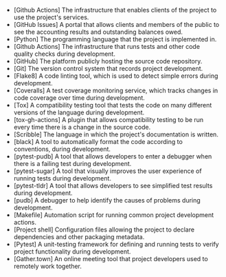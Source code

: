 * [Github Actions] The infrastructure that enables clients of the project to use the project's services.
* [GitHub Issues] A portal that allows clients and members of the public to see the accounting results and outstanding balances owed.
* [Python] The programming language that the project is implemented in.
* [Github Actions] The infrastructure that runs tests and other code quality checks during development.
* [GitHub] The platform publicly hosting the source code repository.
* [Git] The version control system that records project development.
* [Flake8] A code linting tool, which is used to detect simple errors during development.
* [Coveralls] A test coverage monitoring service, which tracks changes in code coverage over time during development.
* [Tox] A compatibility testing tool that tests the code on many different versions of the language during development.
* [tox-gh-actions] A plugin that allows compatibility testing to be run every time there is a change in the source code.
* [Scribble] The language in which the project's documentation is written.
* [black] A tool to automatically format the code according to conventions, during development.
* [pytest-pudb] A tool that allows developers to enter a debugger when there is a failing test during development.
* [pytest-sugar] A tool that visually improves the user experience of running tests during development.
* [pytest-tldr] A tool that allows developers to see simplified test results during development.
* [pudb] A debugger to help identify the causes of problems during development.
* [Makefile] Automation script for running common project development actions.
* [Project shell] Configuration files allowing the project to declare dependencies and other packaging metadata.
* [Pytest] A unit-testing framework for defining and running tests to verify project functionality during development.
* [Gather.town] An online meeting tool that project developers used to remotely work together.
